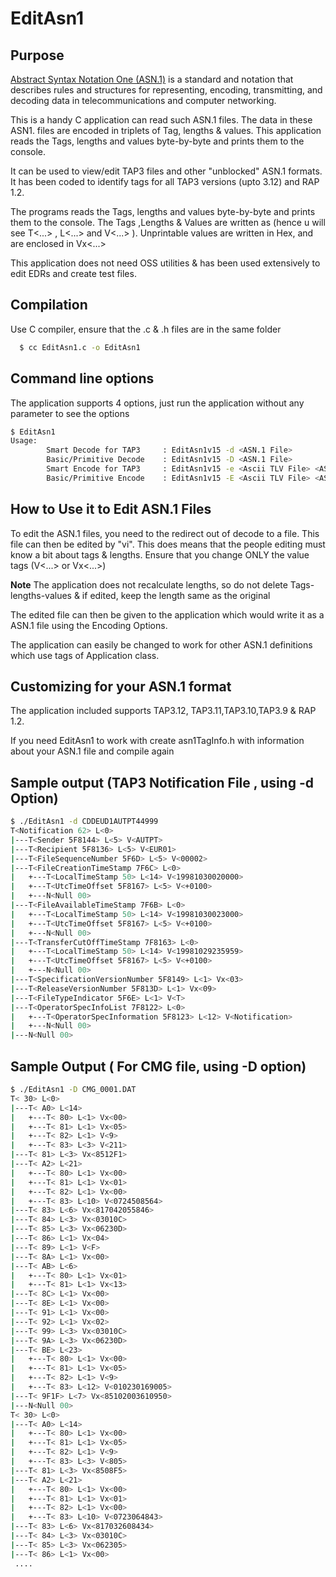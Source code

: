 # EditAsn1

## Purpose
[Abstract Syntax Notation One (ASN.1)](https://en.wikipedia.org/wiki/Abstract_Syntax_Notation_One) is a standard and notation that describes rules and structures for representing, encoding, transmitting, and decoding data in telecommunications and computer networking. 

This is a handy C application can read such ASN.1 files. The data in these ASN1. files are encoded in triplets of Tag, lengths & values. This application  reads the Tags, lengths and values byte-by-byte and prints them to the console.

It can be used to view/edit TAP3 files and other "unblocked" ASN.1 formats.
It has been coded to identify tags for all TAP3 versions (upto 3.12) and RAP 1.2.

The programs reads the Tags, lengths and values byte-by-byte and prints them to the console.
The Tags ,Lengths & Values are written as (hence u will see T<...> , L<...> and V<...> ). 
Unprintable values are written in Hex, and are enclosed in Vx<...>

This application does not need OSS utilities & has been used extensively to edit EDRs and create test files.

## Compilation
  Use C compiler, ensure that the .c & .h files are in the same folder
  
```sh
  $ cc EditAsn1.c -o EditAsn1
```

## Command line options
The application supports 4 options, just run the application without any parameter to see the options
```sh
$ EditAsn1
Usage:
        Smart Decode for TAP3     : EditAsn1v15 -d <ASN.1 File>
        Basic/Primitive Decode    : EditAsn1v15 -D <ASN.1 File>
        Smart Encode for TAP3     : EditAsn1v15 -e <Ascii TLV File> <ASN.1 File>
        Basic/Primitive Encode    : EditAsn1v15 -E <Ascii TLV File> <ASN.1 File>
```

## How to Use it to Edit ASN.1 Files
To edit the ASN.1 files, you need to the redirect out of decode to a file.
This file can then be edited by "vi". This does means that the people editing must know a bit about tags & lengths.
Ensure that you change ONLY the value tags (V<...> or Vx<...>) 

**Note** The application does not recalculate lengths, so do not delete Tags-lengths-values & if edited, keep the length same as the original

The edited file can then be given to the application which would write it as a ASN.1 file using the Encoding Options.

The application can easily be changed to work for other ASN.1 definitions which use tags of Application class.

## Customizing for your ASN.1 format
The application included supports TAP3.12, TAP3.11,TAP3.10,TAP3.9 & RAP 1.2.

If you need EditAsn1 to work with create asn1TagInfo.h with information about your ASN.1 file and compile again

## Sample output (TAP3 Notification File , using -d Option)
```sh
$ ./EditAsn1 -d CDDEUD1AUTPT44999
T<Notification 62> L<0> 
|---T<Sender 5F8144> L<5> V<AUTPT>
|---T<Recipient 5F8136> L<5> V<EUR01>
|---T<FileSequenceNumber 5F6D> L<5> V<00002>
|---T<FileCreationTimeStamp 7F6C> L<0> 
|   +---T<LocalTimeStamp 50> L<14> V<19981030020000>
|   +---T<UtcTimeOffset 5F8167> L<5> V<+0100>
|   +---N<Null 00>
|---T<FileAvailableTimeStamp 7F6B> L<0> 
|   +---T<LocalTimeStamp 50> L<14> V<19981030023000>
|   +---T<UtcTimeOffset 5F8167> L<5> V<+0100>
|   +---N<Null 00>
|---T<TransferCutOffTimeStamp 7F8163> L<0> 
|   +---T<LocalTimeStamp 50> L<14> V<19981029235959>
|   +---T<UtcTimeOffset 5F8167> L<5> V<+0100>
|   +---N<Null 00>
|---T<SpecificationVersionNumber 5F8149> L<1> Vx<03>
|---T<ReleaseVersionNumber 5F813D> L<1> Vx<09>
|---T<FileTypeIndicator 5F6E> L<1> V<T>
|---T<OperatorSpecInfoList 7F8122> L<0> 
|   +---T<OperatorSpecInformation 5F8123> L<12> V<Notification>
|   +---N<Null 00>
|---N<Null 00>
```

## Sample Output ( For CMG file, using -D option)

```sh 
$ ./EditAsn1 -D CMG_0001.DAT
T< 30> L<0> 
|---T< A0> L<14> 
|   +---T< 80> L<1> Vx<00>
|   +---T< 81> L<1> Vx<05>
|   +---T< 82> L<1> V<9>
|   +---T< 83> L<3> V<211>
|---T< 81> L<3> Vx<8512F1>
|---T< A2> L<21> 
|   +---T< 80> L<1> Vx<00>
|   +---T< 81> L<1> Vx<01>
|   +---T< 82> L<1> Vx<00>
|   +---T< 83> L<10> V<0724508564>
|---T< 83> L<6> Vx<817042055846>
|---T< 84> L<3> Vx<03010C>
|---T< 85> L<3> Vx<06230D>
|---T< 86> L<1> Vx<04>
|---T< 89> L<1> V<F>
|---T< 8A> L<1> Vx<00>
|---T< AB> L<6> 
|   +---T< 80> L<1> Vx<01>
|   +---T< 81> L<1> Vx<13>
|---T< 8C> L<1> Vx<00>
|---T< 8E> L<1> Vx<00>
|---T< 91> L<1> Vx<00>
|---T< 92> L<1> Vx<02>
|---T< 99> L<3> Vx<03010C>
|---T< 9A> L<3> Vx<06230D>
|---T< BE> L<23> 
|   +---T< 80> L<1> Vx<00>
|   +---T< 81> L<1> Vx<05>
|   +---T< 82> L<1> V<9>
|   +---T< 83> L<12> V<010230169005>
|---T< 9F1F> L<7> Vx<85102003610950>
|---N<Null 00>
T< 30> L<0> 
|---T< A0> L<14> 
|   +---T< 80> L<1> Vx<00>
|   +---T< 81> L<1> Vx<05>
|   +---T< 82> L<1> V<9>
|   +---T< 83> L<3> V<805>
|---T< 81> L<3> Vx<8508F5>
|---T< A2> L<21> 
|   +---T< 80> L<1> Vx<00>
|   +---T< 81> L<1> Vx<01>
|   +---T< 82> L<1> Vx<00>
|   +---T< 83> L<10> V<0723064843>
|---T< 83> L<6> Vx<817032608434>
|---T< 84> L<3> Vx<03010C>
|---T< 85> L<3> Vx<062305>
|---T< 86> L<1> Vx<00>
 ....
 ```
 
